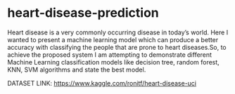 # heart-disease-prediction
Heart disease is a very commonly occurring disease in today’s world. Here I wanted to present a machine learning model which can produce a better accuracy with classifying the people that are prone to heart diseases.So, to achieve the proposed system I am attempting to demonstrate different Machine Learning classification models like decision tree, random forest, KNN, SVM algorithms and state the best model.


DATASET LINK: https://www.kaggle.com/ronitf/heart-disease-uci
